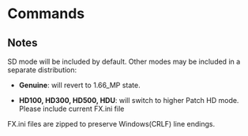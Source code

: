 # Commands

## Notes

SD mode will be included by default. Other modes may be included in a separate distribution:

- **Genuine**: will revert to 1.66_MP state.

- **HD100, HD300, HD500, HDU**: will switch to higher Patch HD mode. Please include current FX.ini file

FX.ini files are zipped to preserve Windows(CRLF) line endings.